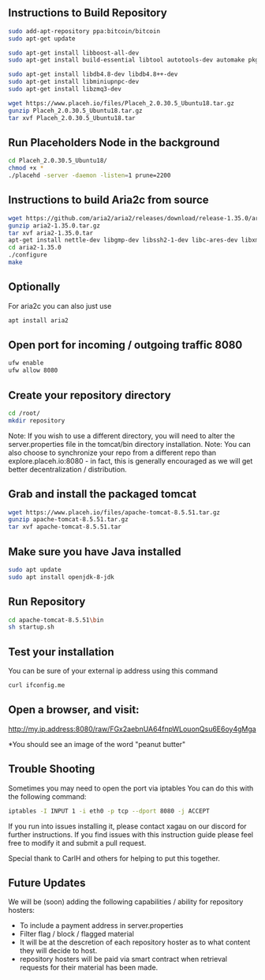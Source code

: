 ## Instructions to Build Repository

```sh
sudo add-apt-repository ppa:bitcoin/bitcoin
sudo apt-get update

sudo apt-get install libboost-all-dev
sudo apt-get install build-essential libtool autotools-dev automake pkg-config libssl-dev

sudo apt-get install libdb4.8-dev libdb4.8++-dev
sudo apt-get install libminiupnpc-dev
sudo apt-get install libzmq3-dev

wget https://www.placeh.io/files/Placeh_2.0.30.5_Ubuntu18.tar.gz
gunzip Placeh_2.0.30.5_Ubuntu18.tar.gz
tar xvf Placeh_2.0.30.5_Ubuntu18.tar
```
## Run Placeholders Node in the background
```sh
cd Placeh_2.0.30.5_Ubuntu18/
chmod +x *
./placehd -server -daemon -listen=1 prune=2200

```

## Instructions to build Aria2c from source
```sh
wget https://github.com/aria2/aria2/releases/download/release-1.35.0/aria2-1.35.0.tar.gz
gunzip aria2-1.35.0.tar.gz
tar xvf aria2-1.35.0.tar
apt-get install nettle-dev libgmp-dev libssh2-1-dev libc-ares-dev libxml2-dev  zlib1g-dev libsqlite3-dev pkg-config libgpg-error-dev libgcrypt-dev libssl-dev
cd aria2-1.35.0
./configure
make
```

## Optionally
For aria2c you can also just use
```sh
apt install aria2
```

## Open port for incoming / outgoing traffic 8080

```sh
ufw enable
ufw allow 8080
```

## Create your repository directory

```sh
cd /root/
mkdir repository
```

Note: If you wish to use a different directory, you will need to alter the server.properties file in the tomcat/bin directory installation. Note: You can also choose to synchronize your repo from a different repo than explore.placeh.io:8080 - in fact, this is generally encouraged as we will get better decentralization / distribution.

## Grab and install the packaged tomcat

```sh
wget https://www.placeh.io/files/apache-tomcat-8.5.51.tar.gz
gunzip apache-tomcat-8.5.51.tar.gz
tar xvf apache-tomcat-8.5.51.tar
```

## Make sure you have Java installed
```sh
sudo apt update
sudo apt install openjdk-8-jdk
```

## Run Repository

```sh
cd apache-tomcat-8.5.51\bin
sh startup.sh
```

## Test your installation
You can be sure of your external ip address using this command
```sh
curl ifconfig.me
```

## Open a browser, and visit:
http://my.ip.address:8080/raw/FGx2aebnUA64fnpWLouonQsu6E6oy4gMga

*You should see an image of the word "peanut butter"

## Trouble Shooting

Sometimes you may need to open the port via iptables
You can do this with the following command:

```sh
iptables -I INPUT 1 -i eth0 -p tcp --dport 8080 -j ACCEPT
```

If you run into issues installing it, please contact xagau on our discord for further instructions. If you find issues with this instruction guide
please feel free to modify it and submit a pull request. 

Special thank to CarlH and others for helping to put this together.

## Future Updates
We will be (soon) adding the following capabilities / ability for repository hosters:
* To include a payment address in server.properties
* Filter flag / block / flagged material
* It will be at the descretion of each repository hoster as to what content they will decide to host.
* repository hosters will be paid via smart contract when retrieval requests for their material has been made.


